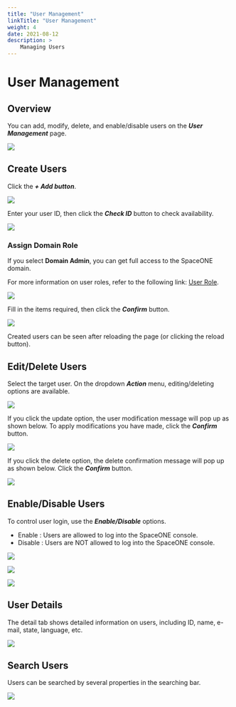 ```yaml
---
title: "User Management"
linkTitle: "User Management"
weight: 4
date: 2021-08-12
description: >
    Managing Users
---
```


# User Management

## Overview

You can add, modify, delete, and enable/disable users on the _**User Management**_ page.

![](/ko/docs/guides/my_account/user_management_img/user_management_img_01.png)

## Create Users

Click the _**+ Add button**_. 

![](/ko/docs/guides/my_account/user_management_img/user_management_img_02.png)

Enter your user ID, then click the _**Check ID**_ button to check availability.

![](/ko/docs/guides/my_account/user_management_img/user_management_img_03.png)


### Assign Domain Role

If you select **Domain Admin**, you can get full access to the SpaceONE domain.

For more information on user roles, refer to the following link: [User Role](/docs/guides/advanced_topics/user-role).

![](/ko/docs/guides/my_account/user_management_img/user_management_img_04.png)



Fill in the items required, then click the _**Confirm**_ button.

![](/ko/docs/guides/my_account/user_management_img/user_management_img_05.png)


Created users can be seen after reloading the page \(or clicking the reload button\).

## Edit/Delete Users

Select the target user. On the dropdown _**Action**_ menu, editing/deleting options are available.

![](/ko/docs/guides/my_account/user_management_img/user_management_img_06.png)


If you click the update option, the user modification message will pop up as shown below. To apply modifications you have made, click the _**Confirm**_ button.

![](/ko/docs/guides/my_account/user_management_img/user_management_img_07.png)


If you click the delete option, the delete confirmation message will pop up as shown below. Click the _**Confirm**_ button.

![](/ko/docs/guides/my_account/user_management_img/user_management_img_08.png)


## Enable/Disable Users

To control user login, use the _**Enable/Disable**_ options.

* Enable : Users are allowed to log into the SpaceONE console.
* Disable : Users are NOT allowed to log into the SpaceONE console. 

![](/ko/docs/guides/my_account/user_management_img/user_management_img_09.png)


![](/ko/docs/guides/my_account/user_management_img/user_management_img_10.png)

![](/ko/docs/guides/my_account/user_management_img/user_management_img_11.png)

## User Details

The detail tab shows detailed information on users, including ID, name, e-mail, state, language, etc.

![](/ko/docs/guides/my_account/user_management_img/user_management_img_12.png)


## Search Users

Users can be searched by several properties in the searching bar.

![](/ko/docs/guides/my_account/user_management_img/user_management_img_13.png)




